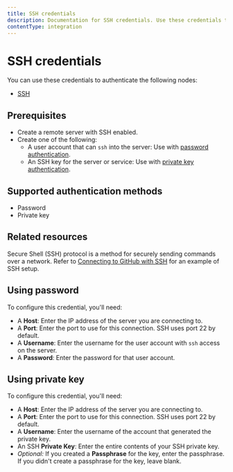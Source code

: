 ```yaml
---
title: SSH credentials
description: Documentation for SSH credentials. Use these credentials to authenticate SSH in n8n, a workflow automation platform.
contentType: integration
---
```


# SSH credentials

You can use these credentials to authenticate the following nodes:

- [SSH](/integrations/builtin/core-nodes/n8n-nodes-base.ssh/)

## Prerequisites

- Create a remote server with SSH enabled.
- Create one of the following:
    - A user account that can `ssh` into the server: Use with [password authentication](#using-password).
    - An SSH key for the server or service: Use with [private key authentication](#using-private-key).

## Supported authentication methods

- Password
- Private key

## Related resources

Secure Shell (SSH) protocol is a method for securely sending commands over a network. Refer to [Connecting to GitHub with SSH](https://docs.github.com/en/github/authenticating-to-github/connecting-to-github-with-ssh) for an example of SSH setup.


## Using password

To configure this credential, you'll need:

- A **Host**: Enter the IP address of the server you are connecting to.
- A **Port**: Enter the port to use for this connection. SSH uses port 22 by default.
- A **Username**: Enter the username for the user account with `ssh` access on the server.
- A **Password**: Enter the password for that user account.

## Using private key

To configure this credential, you'll need:

- A **Host**: Enter the IP address of the server you are connecting to.
- A **Port**: Enter the port to use for this connection. SSH uses port 22 by default.
- A **Username**: Enter the username of the account that generated the private key.
- An SSH **Private Key**: Enter the entire contents of your SSH private key.
- _Optional:_ If you created a **Passphrase** for the key, enter the passphrase. If you didn't create a passphrase for the key, leave blank.

